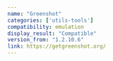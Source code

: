 ```yaml
---
name: "Greenshot"
categories: ['utils-tools']
compatibility: emulation
display_result: "Compatible"
version_from: "1.2.10.6"
link: https://getgreenshot.org/
---
```


